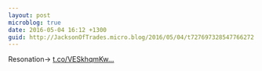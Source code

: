 ```yaml
---
layout: post
microblog: true
date: 2016-05-04 16:12 +1300
guid: http://JacksonOfTrades.micro.blog/2016/05/04/t727697328547766272.html
---
```

Resonation→ [t.co/VESkhqmKw...](https://t.co/VESkhqmKwo)
